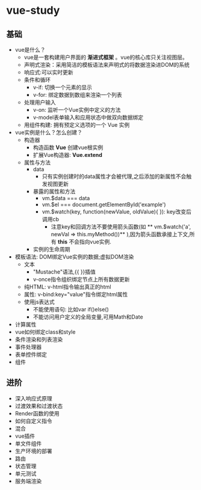 # vue-study

## 基础

- vue是什么？
  - vue是一套构建用户界面的 **渐进式框架** 。vue的核心库只关注视图层。
  - 声明式渲染：采用简洁的模板语法来声明式的将数据渲染进DOM的系统
  - 响应式:可以实时更新
  - 条件和循环
    - v-if: 切换一个元素的显示
    - v-for: 绑定数据到数组来渲染一个列表
  - 处理用户输入
    - v-on: 监听一个Vue实例中定义的方法
    - v-model表单输入和应用状态中做双向数据绑定
  - 用组件构建: 拥有预定义选项的一个 Vue 实例
- vue实例是什么？怎么创建？
  - 构造器
    - 构造函数 **Vue** 创建vue根实例
    - 扩展Vue构造器: **Vue.extend**
  - 属性与方法
    - data
      - 只有实例创建时的data属性才会被代理,之后添加的新属性不会触发视图更新
    - 暴露的属性和方法
      - vm.$data === data
      - vm.$el === document.getElementById('example')
      - vm.$watch(key, function(newValue, oldValue){  }): key改变后调用cb
        - 注意key和回调方法不要使用箭头函数(如 ** vm.$watch('a', newVal => this.myMethod())** ),因为箭头函数承接上下文,所有 **this** 不会指向vue实例.
    - 实例的生命周期
- 模板语法: DOM绑定Vue实例的数据;虚拟DOM渲染
  - 文本
    - "Mustache"语法,{{  }}插值
    - v-once指令组织绑定节点上所有数据更新
  - 纯HTML: v-html指令输出真正的html
  - 属性: v-bind:key="value"指令绑定html属性
  - 使用js表达式
    - 不能使用语句: 比如var if()else()
    - 不能访问用户定义的全局变量,可用Math和Date
- 计算属性
- vue如何绑定class和style
- 条件渲染和列表渲染
- 事件处理器
- 表单控件绑定
- 组件


## 进阶

- 深入响应式原理
- 过渡效果和过渡状态
- Render函数的使用
- 如何自定义指令
- 混合
- vue插件
- 单文件组件
- 生产环境的部署
- 路由
- 状态管理
- 单元测试
- 服务端渲染
